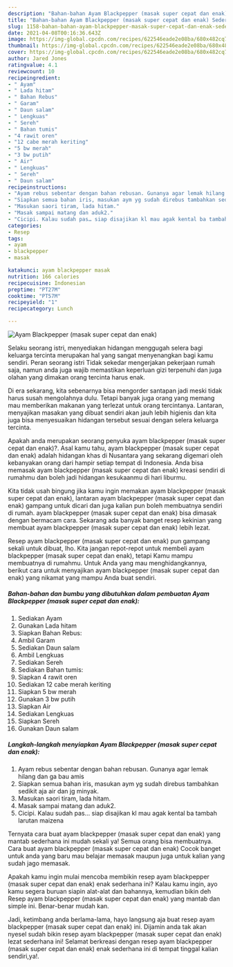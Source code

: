 ```yaml
---
description: "Bahan-bahan Ayam Blackpepper (masak super cepat dan enak) Sederhana Untuk Jualan"
title: "Bahan-bahan Ayam Blackpepper (masak super cepat dan enak) Sederhana Untuk Jualan"
slug: 1158-bahan-bahan-ayam-blackpepper-masak-super-cepat-dan-enak-sederhana-untuk-jualan
date: 2021-04-08T00:16:36.643Z
image: https://img-global.cpcdn.com/recipes/622546eade2e08ba/680x482cq70/ayam-blackpepper-masak-super-cepat-dan-enak-foto-resep-utama.jpg
thumbnail: https://img-global.cpcdn.com/recipes/622546eade2e08ba/680x482cq70/ayam-blackpepper-masak-super-cepat-dan-enak-foto-resep-utama.jpg
cover: https://img-global.cpcdn.com/recipes/622546eade2e08ba/680x482cq70/ayam-blackpepper-masak-super-cepat-dan-enak-foto-resep-utama.jpg
author: Jared Jones
ratingvalue: 4.1
reviewcount: 10
recipeingredient:
- " Ayam"
- " Lada hitam"
- " Bahan Rebus"
- " Garam"
- " Daun salam"
- " Lengkuas"
- " Sereh"
- " Bahan tumis"
- "4 rawit oren"
- "12 cabe merah keriting"
- "5 bw merah"
- "3 bw putih"
- " Air"
- " Lengkuas"
- " Sereh"
- " Daun salam"
recipeinstructions:
- "Ayam rebus sebentar dengan bahan rebusan. Gunanya agar lemak hilang dan ga bau amis"
- "Siapkan semua bahan iris, masukan aym yg sudah direbus tambahkan sedikit aja air dan jg minyak."
- "Masukan saori tiram, lada hitam."
- "Masak sampai matang dan aduk2."
- "Cicipi. Kalau sudah pas… siap disajikan kl mau agak kental ba tambah larutan maizena"
categories:
- Resep
tags:
- ayam
- blackpepper
- masak

katakunci: ayam blackpepper masak 
nutrition: 166 calories
recipecuisine: Indonesian
preptime: "PT27M"
cooktime: "PT57M"
recipeyield: "1"
recipecategory: Lunch

---
```



![Ayam Blackpepper (masak super cepat dan enak)](https://img-global.cpcdn.com/recipes/622546eade2e08ba/680x482cq70/ayam-blackpepper-masak-super-cepat-dan-enak-foto-resep-utama.jpg)

Selaku seorang istri, menyediakan hidangan menggugah selera bagi keluarga tercinta merupakan hal yang sangat menyenangkan bagi kamu sendiri. Peran seorang istri Tidak sekedar mengerjakan pekerjaan rumah saja, namun anda juga wajib memastikan keperluan gizi terpenuhi dan juga olahan yang dimakan orang tercinta harus enak.

Di era  sekarang, kita sebenarnya bisa mengorder santapan jadi meski tidak harus susah mengolahnya dulu. Tetapi banyak juga orang yang memang mau memberikan makanan yang terlezat untuk orang tercintanya. Lantaran, menyajikan masakan yang dibuat sendiri akan jauh lebih higienis dan kita juga bisa menyesuaikan hidangan tersebut sesuai dengan selera keluarga tercinta. 



Apakah anda merupakan seorang penyuka ayam blackpepper (masak super cepat dan enak)?. Asal kamu tahu, ayam blackpepper (masak super cepat dan enak) adalah hidangan khas di Nusantara yang sekarang digemari oleh kebanyakan orang dari hampir setiap tempat di Indonesia. Anda bisa memasak ayam blackpepper (masak super cepat dan enak) kreasi sendiri di rumahmu dan boleh jadi hidangan kesukaanmu di hari liburmu.

Kita tidak usah bingung jika kamu ingin memakan ayam blackpepper (masak super cepat dan enak), lantaran ayam blackpepper (masak super cepat dan enak) gampang untuk dicari dan juga kalian pun boleh membuatnya sendiri di rumah. ayam blackpepper (masak super cepat dan enak) bisa dimasak dengan bermacam cara. Sekarang ada banyak banget resep kekinian yang membuat ayam blackpepper (masak super cepat dan enak) lebih lezat.

Resep ayam blackpepper (masak super cepat dan enak) pun gampang sekali untuk dibuat, lho. Kita jangan repot-repot untuk membeli ayam blackpepper (masak super cepat dan enak), tetapi Kamu mampu membuatnya di rumahmu. Untuk Anda yang mau menghidangkannya, berikut cara untuk menyajikan ayam blackpepper (masak super cepat dan enak) yang nikamat yang mampu Anda buat sendiri.

<!--inarticleads1-->

##### Bahan-bahan dan bumbu yang dibutuhkan dalam pembuatan Ayam Blackpepper (masak super cepat dan enak):

1. Sediakan  Ayam
1. Gunakan  Lada hitam
1. Siapkan  Bahan Rebus:
1. Ambil  Garam
1. Sediakan  Daun salam
1. Ambil  Lengkuas
1. Sediakan  Sereh
1. Sediakan  Bahan tumis:
1. Siapkan 4 rawit oren
1. Sediakan 12 cabe merah keriting
1. Siapkan 5 bw merah
1. Gunakan 3 bw putih
1. Siapkan  Air
1. Sediakan  Lengkuas
1. Siapkan  Sereh
1. Gunakan  Daun salam




<!--inarticleads2-->

##### Langkah-langkah menyiapkan Ayam Blackpepper (masak super cepat dan enak):

1. Ayam rebus sebentar dengan bahan rebusan. Gunanya agar lemak hilang dan ga bau amis
1. Siapkan semua bahan iris, masukan aym yg sudah direbus tambahkan sedikit aja air dan jg minyak.
1. Masukan saori tiram, lada hitam.
1. Masak sampai matang dan aduk2.
1. Cicipi. Kalau sudah pas… siap disajikan kl mau agak kental ba tambah larutan maizena




Ternyata cara buat ayam blackpepper (masak super cepat dan enak) yang mantab sederhana ini mudah sekali ya! Semua orang bisa membuatnya. Cara buat ayam blackpepper (masak super cepat dan enak) Cocok banget untuk anda yang baru mau belajar memasak maupun juga untuk kalian yang sudah jago memasak.

Apakah kamu ingin mulai mencoba membikin resep ayam blackpepper (masak super cepat dan enak) enak sederhana ini? Kalau kamu ingin, ayo kamu segera buruan siapin alat-alat dan bahannya, kemudian bikin deh Resep ayam blackpepper (masak super cepat dan enak) yang mantab dan simple ini. Benar-benar mudah kan. 

Jadi, ketimbang anda berlama-lama, hayo langsung aja buat resep ayam blackpepper (masak super cepat dan enak) ini. Dijamin anda tak akan nyesel sudah bikin resep ayam blackpepper (masak super cepat dan enak) lezat sederhana ini! Selamat berkreasi dengan resep ayam blackpepper (masak super cepat dan enak) enak sederhana ini di tempat tinggal kalian sendiri,ya!.

